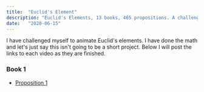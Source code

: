 ```yaml
---
title:  "Euclid's Element"
description: "Euclid's Elements, 13 books, 465 propositions. A challenge to teach myself euclidean geometry through creating video animations in python"
date:   "2020-06-15"
---
```

I have challenged myself to animate Euclid's elements.  I have done the math and let's just say this isn't going to be a short project. Below I will post the links to each video as they are finished.

### Book 1

- [Proposition 1](https://youtu.be/dqeAyDw0U60 "Proposition 1")

